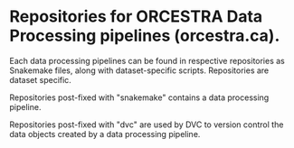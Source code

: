 # Repositories for ORCESTRA Data Processing pipelines (orcestra.ca).

Each data processing pipelines can be found in respective repositories as Snakemake files, along with dataset-specific scripts. Repositories are dataset specific.

Repositories post-fixed with "snakemake" contains a data processing pipeline.

Repositories post-fixed with "dvc" are used by DVC to version control the data objects created by a data processing pipeline.
